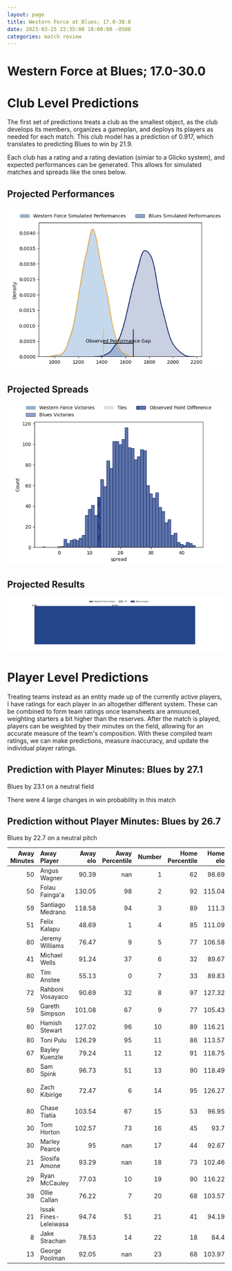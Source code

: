 ```yaml
---  
layout: page  
title: Western Force at Blues; 17.0-30.0  
date: 2023-03-25 22:35:00 18:00:00 -0500  
categories: match review  
---
```

# Western Force at Blues; 17.0-30.0

# Club Level Predictions


The first set of predictions treats a club as the smallest object, as the club develops its members, organizes a gameplan, and deploys its players as needed for each match. This club model has a prediction of 0.917, which translates to predicting Blues to win by 21.9.

Each club has a rating and a rating deviation (simiar to a Glicko system), and expected performances can be generated. This allows for simulated matches and spreads like the ones below.
## Projected Performances


![Projected Performances](plots/performances_2023-03-25-Blues-WesternForce.png)
## Projected Spreads


![Projected Spreads](plots/spreads_2023-03-25-Blues-WesternForce.png)
## Projected Results


![Projected Results](plots/resultbar_2023-03-25-Blues-WesternForce.png)
# Player Level Predictions


Treating teams instead as an entity made up of the currently active players, I have ratings for each player in an altogether different system. These can be combined to form team ratings once teamsheets are announced, weighting starters a bit higher than the reserves. After the match is played, players can be weighted by their minutes on the field, allowing for an accurate measure of the team's composition. With these compiled team ratings, we can make predictions, measure inaccuracy, and update the individual player ratings.
## Prediction with Player Minutes: Blues by 27.1


Blues by 23.1 on a neutral field

There were 4 large changes in win probability in this match
## Prediction without Player Minutes: Blues by 26.7


Blues by 22.7 on a neutral pitch



|   Away Minutes | Away Player           |   Away elo |   Away Percentile |   Number |   Home Percentile |   Home elo | Home Player                   |   Home Minutes |
|---------------:|:----------------------|-----------:|------------------:|---------:|------------------:|-----------:|:------------------------------|---------------:|
|             50 | Angus Wagner          |      90.39 |               nan |        1 |                62 |      98.69 | Josh Fusitua                  |             49 |
|             50 | Folau Fainga'a        |     130.05 |                98 |        2 |                92 |     115.04 | Kurt Eklund                   |             50 |
|             59 | Santiago Medrano      |     118.58 |                94 |        3 |                89 |     111.3  | Ofa Tu'ungafasi               |             49 |
|             51 | Felix Kalapu          |      48.69 |                 1 |        4 |                85 |     111.09 | James Tucker                  |             53 |
|             80 | Jeremy Williams       |      76.47 |                 9 |        5 |                77 |     106.58 | Cameron Suafoa                |             80 |
|             41 | Michael Wells         |      91.24 |                37 |        6 |                32 |      89.67 | Anton Segner                  |             80 |
|             80 | Tim Anstee            |      55.13 |                 0 |        7 |                33 |      89.83 | Adrian Choat                  |             40 |
|             72 | Rahboni Vosayaco      |      90.69 |                32 |        8 |                97 |     127.32 | Hoskins Sotutu                |             70 |
|             59 | Gareth Simpson        |     101.08 |                67 |        9 |                77 |     105.43 | Sam Nock                      |             53 |
|             80 | Hamish Stewart        |     127.02 |                96 |       10 |                89 |     116.21 | Stephen Perofeta              |             80 |
|             80 | Toni Pulu             |     126.29 |                95 |       11 |                86 |     113.57 | Mark Telea                    |             80 |
|             67 | Bayley Kuenzle        |      79.24 |                11 |       12 |                91 |     118.75 | Harry Plummer                 |             80 |
|             80 | Sam Spink             |      96.73 |                51 |       13 |                90 |     118.49 | Bryce Heem                    |             50 |
|             80 | Zach Kibirige         |      72.47 |                 6 |       14 |                95 |     126.27 | Jacob Ratumaitavuki-Kneepkens |             80 |
|             80 | Chase Tiatia          |     103.54 |                67 |       15 |                53 |      96.95 | Zarn Sullivan                 |             80 |
|             30 | Tom Horton            |     102.57 |                73 |       16 |                45 |      93.7  | Ricky Riccitelli              |             30 |
|             30 | Marley Pearce         |      95    |               nan |       17 |                44 |      92.67 | Jordan Lay                    |             31 |
|             21 | Siosifa Amone         |      93.29 |               nan |       18 |                73 |     102.46 | Marcel Renata                 |             31 |
|             29 | Ryan McCauley         |      77.03 |                10 |       19 |                90 |     116.22 | Tom Robinson                  |             40 |
|             39 | Ollie Callan          |      76.22 |                 7 |       20 |                68 |     103.57 | Sam Darry                     |             27 |
|             21 | Issak Fines-Leleiwasa |      94.74 |                51 |       21 |                41 |      94.19 | Taine Plumtree                |             10 |
|              8 | Jake Strachan         |      78.53 |                14 |       22 |                18 |      84.4  | Taufa Funaki                  |             27 |
|             13 | George Poolman        |      92.05 |               nan |       23 |                68 |     103.97 | Corey Evans                   |             30 |

